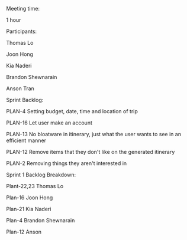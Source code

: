 Meeting time:

1 hour

Participants:

Thomas Lo

Joon Hong

Kia Naderi

Brandon Shewnarain

Anson Tran


Sprint Backlog:

PLAN-4 Setting budget, date, time and location of trip

PLAN-16 Let user make an account

PLAN-13 No bloatware in itinerary, just what the user wants to see in an efficient manner

PLAN-12 Remove items that they don't like on the generated itinerary

PLAN-2 Removing things they aren't interested in

Sprint 1 Backlog Breakdown:

Plant-22,23 Thomas Lo

Plan-16 Joon Hong

Plan-21 Kia Naderi

Plan-4 Brandon Shewnarain

Plan-12 Anson


